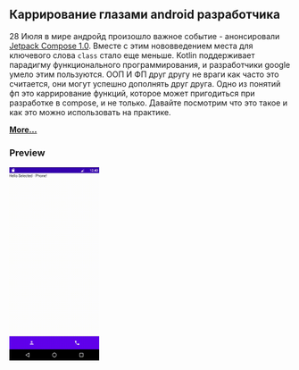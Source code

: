 Каррирование глазами android разработчика
---

28 Июля в мире андройд произошло важное событие -
анонсировали [Jetpack Compose 1.0](https://android-developers.googleblog.com/2021/07/jetpack-compose-announcement.html).
Вместе с этим нововведением места для ключевого слова `class` стало еще меньше. Kotlin поддерживает парадигму
функционального программирования, и разработчики google умело этим пользуются. ООП И ФП друг другу не враги как часто
это считается, они могут успешно дополнять друг друга. Одно из понятий фп это каррирование функций, которое может
пригодиться при разработке в compose, и не только. Давайте посмотрим что это такое и как это можно использовать на
практике.

[**More...**](https://github.com/keygenqt/articles/blob/currying/docs/article.md)

### Preview
<p>
<img src="../data/vokoscreen-2021-09-25_12-40-54.gif" width="32%"/>
</p>
